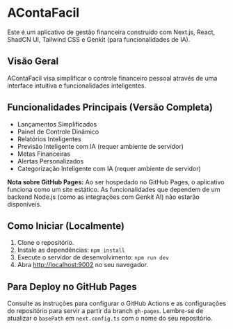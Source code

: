 # AContaFacil

Este é um aplicativo de gestão financeira construído com Next.js, React, ShadCN UI, Tailwind CSS e Genkit (para funcionalidades de IA).

## Visão Geral

AContaFacil visa simplificar o controle financeiro pessoal através de uma interface intuitiva e funcionalidades inteligentes.

## Funcionalidades Principais (Versão Completa)

*   Lançamentos Simplificados
*   Painel de Controle Dinâmico
*   Relatórios Inteligentes
*   Previsão Inteligente com IA (requer ambiente de servidor)
*   Metas Financeiras
*   Alertas Personalizados
*   Categorização Inteligente com IA (requer ambiente de servidor)

**Nota sobre GitHub Pages:** Ao ser hospedado no GitHub Pages, o aplicativo funciona como um site estático. As funcionalidades que dependem de um backend Node.js (como as integrações com Genkit AI) não estarão disponíveis.

## Como Iniciar (Localmente)

1.  Clone o repositório.
2.  Instale as dependências: `npm install`
3.  Execute o servidor de desenvolvimento: `npm run dev`
4.  Abra [http://localhost:9002](http://localhost:9002) no seu navegador.

## Para Deploy no GitHub Pages

Consulte as instruções para configurar o GitHub Actions e as configurações do repositório para servir a partir da branch `gh-pages`.
Lembre-se de atualizar o `basePath` em `next.config.ts` com o nome do seu repositório.
